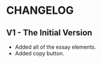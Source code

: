 CHANGELOG
=========
V1 - The Initial Version
------------------------
- Added all of the essay elements.
- Added copy button.
